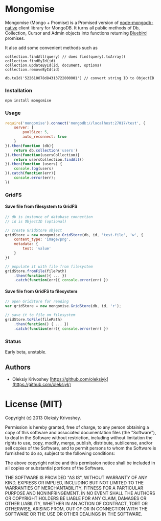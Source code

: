 # Mongomise

Mongomise (Mongo + Promise) is a Promised version of [node-mongodb-native](https://github.com/mongodb/node-mongodb-native) client library for MongoDB. It turns all public methods of Db, Collection, Cursor and Admin objects into functions returning [Bluebird](https://github.com/petkaantonov/bluebird) promises.

It also add some convenient methods such as

```
collection.findAll(query) // does find(query).toArray()
collection.findById(id)
collection.updateById(id, document, options)
collection.removeById(id)

db.toId('522610078d84313722000001') // convert string ID to ObjectID
```

### Installation

```
npm install mongomise
```

### Usage

```javascript
require('mongomise').connect('mongodb://localhost:27017/test', {
    server: {
        poolSize: 5,
        auto_reconnect: true
    }
}).then(function (db){
    return db.collection('users')
}).then(function(usersCollection){
    return usersCollection.findAll()
}).then(function (users) {
    console.log(users)
}).catch(function(err){
    console.error(err);
})
```

### GridFS

#### Save file from filesystem to GridFS
```javascript
// db is instance of database connection
// id is ObjectID (optional)

// create GridStore object
gridStore = new mongomise.GridStore(db, id, 'test-file', 'w', {
    content_type: 'image/png',
    metadata: {
        test: 'value'
    }
})

// populate it with file from filesystem
gridStore.fromFile(filePath)
    .then(function(){ ... })
    .catch(function(err){ console.error(err) })

```

#### Save file from GridFS to filesystem
```javascript
// open GridStore for reading
var gridStore = new mongomise.GridStore(db, id, 'r');

// save it to file on filesystem
gridStore.toFile(filePath)
    .then(function() { ... })
    .catch(function(err){ console.error(err) })
```

### Status
Early beta, unstable.

## Authors

* Oleksiy Krivoshey [https://github.com/oleksiyk](https://github.com/oleksiyk)

# License (MIT)

Copyright (c) 2013 Oleksiy Krivoshey.

Permission is hereby granted, free of charge, to any person
obtaining a copy of this software and associated documentation
files (the "Software"), to deal in the Software without
restriction, including without limitation the rights to use,
copy, modify, merge, publish, distribute, sublicense, and/or sell
copies of the Software, and to permit persons to whom the
Software is furnished to do so, subject to the following
conditions:

The above copyright notice and this permission notice shall be
included in all copies or substantial portions of the Software.

THE SOFTWARE IS PROVIDED "AS IS", WITHOUT WARRANTY OF ANY KIND,
EXPRESS OR IMPLIED, INCLUDING BUT NOT LIMITED TO THE WARRANTIES
OF MERCHANTABILITY, FITNESS FOR A PARTICULAR PURPOSE AND
NONINFRINGEMENT. IN NO EVENT SHALL THE AUTHORS OR COPYRIGHT
HOLDERS BE LIABLE FOR ANY CLAIM, DAMAGES OR OTHER LIABILITY,
WHETHER IN AN ACTION OF CONTRACT, TORT OR OTHERWISE, ARISING
FROM, OUT OF OR IN CONNECTION WITH THE SOFTWARE OR THE USE OR
OTHER DEALINGS IN THE SOFTWARE.

